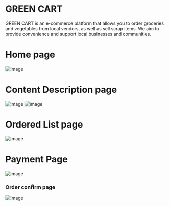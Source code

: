 # GREEN CART
GREEN CART is an e-commerce platform that allows you to order groceries and vegetables from local vendors, as well as sell scrap items.
We aim to provide convenience and support local businesses and communities.
 
# Home page
![image](https://github.com/user-attachments/assets/4c085f6d-2bde-4ee0-a857-989c19f7c9a6)







# Content Description page
![image](https://github.com/user-attachments/assets/e259831c-8293-4c45-baec-3277bc8c11dc)
![image](https://github.com/user-attachments/assets/73f50dfb-622b-4c5f-914c-d53f374b8caf)







# Ordered List page
![image](https://github.com/user-attachments/assets/7a05b20b-57f2-4028-9459-93418113f023)




# Payment Page
![image](https://github.com/user-attachments/assets/ad221365-1b40-4bf2-a855-aea22ff6eecf)





### Order confirm page
![image](https://github.com/user-attachments/assets/73bb430e-0cd6-4e6c-a4ca-28be3ff6be50)
